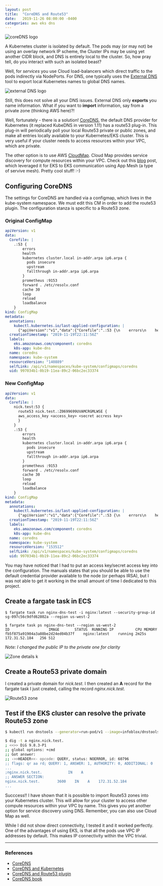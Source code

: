 ```yaml
---
layout: post
title:  "CoreDNS and Route53"
date:   2019-11-26 08:00:00 -0400
categories: aws eks dns
---
```

![coreDNS logo](/images/coredns.png)

A Kubernetes cluster is isolated by default.  The pods may (or may not) be using an overlay network IP scheme, the Cluster IPs may be using yet another CIDR block, and DNS is entirely local to the cluster.  So, how pray tell, do you interact with such an isolated beast?

Well, for _services_ you use Cloud load-balancers which direct traffic to the pods indirectly via NodePorts.  For DNS, one typically uses the [External DNS](https://github.com/kubernetes-sigs/external-dns) tool to export local Kubernetes names to global DNS names.

![external DNS logo](/images/external-dns.png)

Still, this does not solve all your DNS issues. External DNS only **exports** you name information.  What if you want to **import** information, say from a private zone (thinking AWS here)?!

Well, fortunately - there is a solution!  [CoreDNS](https://kubernetes.io/blog/2018/07/10/coredns-ga-for-kubernetes-cluster-dns/), the default DNS provider for Kubernetes (it replaced KubeDNS in version 1.11) has a route53 plug-in. This plug-in will periodically poll your local Route53 private or public zones, and make all entries locally available to your Kubernetes/EKS cluster. This is very useful if your cluster needs to access resources within your VPC, which are private.

The other option is to use AWS [CloudMap](https://aws.amazon.com/cloud-map/). Cloud Map provides service discovery for compute resources within your VPC. Check out this [blog](https://aws.amazon.com/blogs/containers/cross-amazon-eks-cluster-app-mesh-using-aws-cloud-map/) post, which leveraged it for EKS to EKS communication using App Mesh (a type of servive mesh).  Pretty cool stuff!  :-)

## Configuring CoreDNS
The settings for CoreDNS are handled via a configmap, which lives in the kube-system namespace.  We must edit this CM in order to add the route53 plugin. The configuration stanza is specific to a Route53 zone.


### Original ConfigMap
``` yaml
apiVersion: v1
data:
  Corefile: |
    .:53 {
        errors
        health
        kubernetes cluster.local in-addr.arpa ip6.arpa {
          pods insecure
          upstream
          fallthrough in-addr.arpa ip6.arpa
        }
        prometheus :9153
        forward . /etc/resolv.conf
        cache 30
        loop
        reload
        loadbalance
    }
kind: ConfigMap
metadata:
  annotations:
    kubectl.kubernetes.io/last-applied-configuration: |
      {"apiVersion":"v1","data":{"Corefile":".:53 {\n    errors\n    health\n    kubernetes cluster.local in-addr.arpa ip6.arpa {\n      pods insecure\n      upstream\n      fallthrough in-addr.arpa ip6.arpa\n    }\n    prometheus :9153\n    forward . /etc/resolv.conf\n    cache 30\n    loop\n    reload\n    loadbalance\n}\n"},"kind":"ConfigMap","metadata":{"annotations":{},"labels":{"eks.amazonaws.com/component":"coredns","k8s-app":"kube-dns"},"name":"coredns","namespace":"kube-system"}}
  creationTimestamp: "2019-11-19T22:11:56Z"
  labels:
    eks.amazonaws.com/component: coredns
    k8s-app: kube-dns
  name: coredns
  namespace: kube-system
  resourceVersion: "140889"
  selfLink: /api/v1/namespaces/kube-system/configmaps/coredns
  uid: 997034b1-0b19-11ea-89c2-06bc2ec33374
```

### New ConfigMap
``` yaml
apiVersion: v1
data:
  Corefile: |
    nick.test:53 {
      route53 nick.test.:Z0699699UVAMCRGMLWSE {
      aws_access_key <access_key> <secret accress key>
      }
    }
    .:53 {
        errors
        health
        kubernetes cluster.local in-addr.arpa ip6.arpa {
          pods insecure
          upstream
          fallthrough in-addr.arpa ip6.arpa
        }
        prometheus :9153
        forward . /etc/resolv.conf
        cache 30
        loop
        reload
        loadbalance
    }
kind: ConfigMap
metadata:
  annotations:
    kubectl.kubernetes.io/last-applied-configuration: |
      {"apiVersion":"v1","data":{"Corefile":".:53 {\n    errors\n    health\n    kubernetes cluster.local in-addr.arpa ip6.arpa {\n      pods insecure\n      upstream\n      fallthrough in-addr.arpa ip6.arpa\n    }\n    prometheus :9153\n    forward . /etc/resolv.conf\n    cache 30\n    loop\n    reload\n    loadbalance\n}\n"},"kind":"ConfigMap","metadata":{"annotations":{},"labels":{"eks.amazonaws.com/component":"coredns","k8s-app":"kube-dns"},"name":"coredns","namespace":"kube-system"}}
  creationTimestamp: "2019-11-19T22:11:56Z"
  labels:
    eks.amazonaws.com/component: coredns
    k8s-app: kube-dns
  name: coredns
  namespace: kube-system
  resourceVersion: "153512"
  selfLink: /api/v1/namespaces/kube-system/configmaps/coredns
  uid: 997034b1-0b19-11ea-89c2-06bc2ec33374
  ```

You may have noticed that I had to put an access key/secret access key into the configuration.  The manuals states that you should be able to use the default credential provider available to the node (or perhaps IRSA), but I was not able to get it working in the small amount of time I dedicated to this project.

## Create a fargate task in ECS
```
$ fargate task run nginx-dns-test -i nginx:latest --security-group-id sg-097c56c9dfd62802a --region us-west-2

$ fargate task ps nginx-dns-test --region us-west-2
ID					IMAGE		STATUS	RUNNING	IP	        CPU	MEMORY	
fb5f875a91904a3a88be2d24ed04b37f	nginx:latest	running	2m25s	172.31.52.184	256	512
```
_Note: I changed the public IP to the private one for clarity_

![Zone details](/images/route532.png)
k
## Create a Route53 private domain
I created a private domain for _nick.test_. I then created an **A** record for the fargate task I just created, calling the record _nginx.nick.test_.

![Route53 zone](/images/zone1.png)

## Test if the EKS cluster can resolve the private Route53 zone

```bash
$ kubectl run dnstools --generator=run-pod/v1 --image=infoblox/dnstools -it

$ dig -t a nginx.nick.test. 
; <<>> DiG 9.8.3-P1
;; global options: +cmd
;; Got answer:
;; ->>HEADER<<- opcode: QUERY, status: NOERROR, id: 60796
;; flags: qr aa rd; QUERY: 1, ANSWER: 1, AUTHORITY: 0, ADDITIONAL: 0
...
;nginx.nick.test.            IN    A
;; ANSWER SECTION:
nginx.nick.test.        3600    IN    A    172.31.52.184
...
```

Succcess!!  I have shown that it is possible to import Route53 zones into your Kubernetes cluster. This will allow for your cluster to access other compute resources within your VPC by name.  This gives you yet another option for service discovery using DNS.  Remember, you can also use Cloud Map as well.

While I did not show direct connectivity, I tested it and it worked perfectly. One of the advantages of using EKS, is that all the pods use VPC IP addresses by default.  This makes IP connectivity within the VPC trivial.

***

### References

* [CoreDNS](https://coredns.io/)
* [CoreDNS and Kubernetes](https://kubernetes.io/blog/2018/07/10/coredns-ga-for-kubernetes-cluster-dns/)
* [CoreDNS and Route53 plugin](https://github.com/coredns/coredns/tree/master/plugin/route53)
* [CoreDNS book](https://www.oreilly.com/library/view/learning-coredns/9781492047957/)
